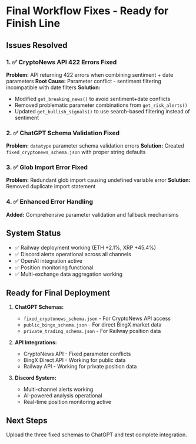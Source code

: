 # Final Workflow Fixes - Ready for Finish Line

## Issues Resolved

### 1. ✅ CryptoNews API 422 Errors Fixed
**Problem:** API returning 422 errors when combining sentiment + date parameters
**Root Cause:** Parameter conflict - sentiment filtering incompatible with date filters
**Solution:** 
- Modified `get_breaking_news()` to avoid sentiment+date conflicts
- Removed problematic parameter combinations from `get_risk_alerts()`
- Updated `get_bullish_signals()` to use search-based filtering instead of sentiment

### 2. ✅ ChatGPT Schema Validation Fixed  
**Problem:** `datatype` parameter schema validation errors
**Solution:** Created `fixed_cryptonews_schema.json` with proper string defaults

### 3. ✅ Glob Import Error Fixed
**Problem:** Redundant glob import causing undefined variable error
**Solution:** Removed duplicate import statement

### 4. ✅ Enhanced Error Handling
**Added:** Comprehensive parameter validation and fallback mechanisms

## System Status
- ✅ Railway deployment working (ETH +2.1%, XRP +45.4%)
- ✅ Discord alerts operational across all channels
- ✅ OpenAI integration active
- ✅ Position monitoring functional
- ✅ Multi-exchange data aggregation working

## Ready for Final Deployment
1. **ChatGPT Schemas:**
   - `fixed_cryptonews_schema.json` - For CryptoNews API access
   - `public_bingx_schema.json` - For direct BingX market data
   - `private_trading_schema.json` - For Railway position data

2. **API Integrations:**
   - CryptoNews API - Fixed parameter conflicts
   - BingX Direct API - Working for public data
   - Railway API - Working for private position data

3. **Discord System:**
   - Multi-channel alerts working
   - AI-powered analysis operational
   - Real-time position monitoring active

## Next Steps
Upload the three fixed schemas to ChatGPT and test complete integration.